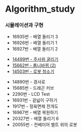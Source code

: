 # Algorithm_study

### 시뮬레이션과 구현

* 16935번 - 배열 돌리기 3
* 16926번 - 배열 돌리기 1
* 16927번 - 배열 돌리기 2
- [14499번 - 주사위 굴리기](https://github.com/eldhdpswl/study-algorithim/backjoon/python/시뮬레이션,구현/14499.py)
- [15662번 - 톱니바퀴 (2)](https://github.com/eldhdpswl/study-algorithim/backjoon/python/시뮬레이션,구현/15662.py)
- [14503번 - 로봇 청소기](https://github.com/eldhdpswl/study-algorithim/backjoon/python/시뮬레이션,구현/14503.py)
* 14890번 - 경사로
* 15685번 - 드래곤 커브
* 2290번 - LCD Test
* 16931번 - 겉넓이 구하기
* 1917번 - 정육면체 전개도
* 16967번 - 배열 복원하기
* 20327번 - 배열 돌리기 6
* 20055번 - 컨베이어 벨트 위의 로봇

